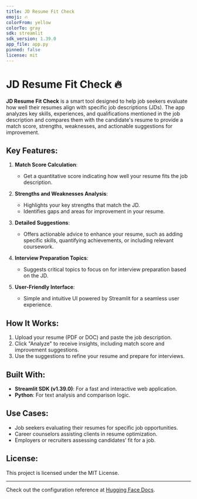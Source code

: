 ```yaml
---
title: JD Resume Fit Check
emoji: 🔥
colorFrom: yellow
colorTo: gray
sdk: streamlit
sdk_version: 1.39.0
app_file: app.py
pinned: false
license: mit
---
```


# JD Resume Fit Check 🔥

**JD Resume Fit Check** is a smart tool designed to help job seekers evaluate how well their resumes align with specific job descriptions (JDs). The app analyzes key skills, experiences, and qualifications mentioned in the job description and compares them with the candidate's resume to provide a match score, strengths, weaknesses, and actionable suggestions for improvement.

## Key Features:

1. **Match Score Calculation**:  
   - Get a quantitative score indicating how well your resume fits the job description.  

2. **Strengths and Weaknesses Analysis**:  
   - Highlights your key strengths that match the JD.  
   - Identifies gaps and areas for improvement in your resume.  

3. **Detailed Suggestions**:  
   - Offers actionable advice to enhance your resume, such as adding specific skills, quantifying achievements, or including relevant coursework.  

4. **Interview Preparation Topics**:  
   - Suggests critical topics to focus on for interview preparation based on the JD.  

5. **User-Friendly Interface**:  
   - Simple and intuitive UI powered by Streamlit for a seamless user experience.  

## How It Works:

1. Upload your resume (PDF or DOC) and paste the job description.  
2. Click "Analyze" to receive insights, including match score and improvement suggestions.  
3. Use the suggestions to refine your resume and prepare for interviews.  

## Built With:

- **Streamlit SDK (v1.39.0)**: For a fast and interactive web application.  
- **Python**: For text analysis and comparison logic.  

## Use Cases:

- Job seekers evaluating their resumes for specific job opportunities.  
- Career counselors assisting clients in resume optimization.  
- Employers or recruiters assessing candidates’ fit for a job.  

## License:

This project is licensed under the MIT License.  

---

Check out the configuration reference at [Hugging Face Docs](https://huggingface.co/docs/hub/spaces-config-reference).
